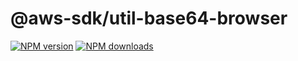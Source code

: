 # @aws-sdk/util-base64-browser

[![NPM version](https://img.shields.io/npm/v/@aws-sdk/util-base64-browser/preview.svg)](https://www.npmjs.com/package/@aws-sdk/util-base64-browser)
[![NPM downloads](https://img.shields.io/npm/dm/@aws-sdk/util-base64-browser.svg)](https://www.npmjs.com/package/@aws-sdk/util-base64-browser)

